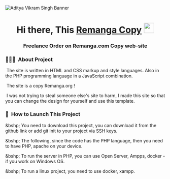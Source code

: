 ![Aditya Vikram Singh Banner](https://sun1-87.userapi.com/PjS85xQpRUOnyBTPf-W1Qw2ZYHnujUWxDaxBCw/V3yhGcmNVtI.jpg)

<h1 align="center">Hi there, This <a href="#" target="_blank">Remanga Copy</a> 
<img src="https://github.com/blackcater/blackcater/raw/main/images/Hi.gif" height="32"/></h1>
<h3 align="center">Freelance Order on Remanga.com Copy web-site</h3>

<!-- ## 👋 &nbsp;Hey there! I'm Aditya -->

### 👨🏻‍💻 &nbsp;About Project

&nbsp;The site is written in HTML and CSS markup and style languages. Also in the PHP programming language in a JavaScript combination.

&nbsp;The site is a copy Remanga.org !

&nbsp;I was not trying to steal someone else's site to harm, I made this site so that you can change the design for yourself and use this template.

### 👨 &nbsp;How to Launch This Project

&bshp; You need to download this project, you can download it from the github link or add git init to your project via SSH keys. 

&bshp; The following, since the code has the PHP language, then you need to have PHP, apache on your device. 

&bshp; To run the server in PHP, you can use Open Server, Ampps, docker - if you work on Windows OS.

&bshp; To run a linux project, you need to use docker, xampp.
